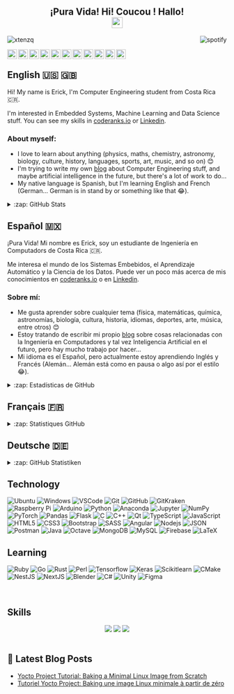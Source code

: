 <h2 align="center"><br>¡Pura Vida! Hi! Coucou ! Hallo!</br><img src="https://media.giphy.com/media/hvRJCLFzcasrR4ia7z/giphy.gif" width="25px"></h2>

<a href="https://github.com/kittinan/spotify-github-profile" target="blank">
  <img align="right"
    src="https://spotify-github-profile.vercel.app/api/view?uid=erickof18&cover_image=true&theme=default"
    alt="spotify" />
</a>

<p align="left"> <img src="https://komarev.com/ghpvc/?username=ErickOF&label=Profile%20views&color=0e75b6&style=flat%22" alt="xtenzq"/></p>

<a href="https://erickof.medium.com/">
  <img align="left" alt="Erick's Medium" width="22px" src="https://raw.githubusercontent.com/peterthehan/peterthehan/master/assets/medium.svg" />
</a>
<a href="https://twitter.com/ErickAndrsObre1/">
  <img align="left" alt="Erick Obregón Fonseca | Twitter" width="22px" src="https://raw.githubusercontent.com/peterthehan/peterthehan/master/assets/twitter.svg" />
</a>
<a href="https://www.linkedin.com/in/erickobregonf/">
  <img align="left" alt="Erick's LinkedIN" width="22px" src="https://raw.githubusercontent.com/peterthehan/peterthehan/master/assets/linkedin.svg" />
</a>
<a href="https://open.spotify.com/user/erickof18/">
  <img align="left" alt="Erick's Spotify" width="22px" src="https://raw.githubusercontent.com/peterthehan/peterthehan/master/assets/spotify.svg" />
</a>
<a href="https://www.reddit.com/user/geekyabhi/">
  <img align="left" alt="Erick's Reddit" width="22px" src="https://raw.githubusercontent.com/peterthehan/peterthehan/master/assets/reddit.svg" />
</a>
<a href="https://myanimelist.net/profile/ErickOF/">
  <img align="left" alt="Erick's Reddit" width="22px" src="https://raw.githubusercontent.com/peterthehan/peterthehan/master/assets/myanimelist.svg" />
</a>
<a href="https://t.me/ErickOF">
  <img align="left" alt="Erick's Telegram" width="22px" src="https://www.flaticon.com/svg/static/icons/svg/2111/2111646.svg" />
</a>
<a href="https://www.chess.com/member/erickobregonfonseca">
  <img align="left" alt="Erick's Chess.com" width="22px" src="https://www.chess.com/bundles/web/images/brand/chesscom_pawn.8c9d0cf5.png" />
</a>
<a href="https://lichess.org/@/ErickOF">
  <img align="left" alt="Erick's Chess.com" width="22px" src="https://upload.wikimedia.org/wikipedia/commons/thumb/a/af/Lichess_Logo.svg/45px-Lichess_Logo.svg.png" />
</a>
<a href="https://www.hackerrank.com/erickobregonf">
  <img align="left" alt="Erick's HackerRank" width="22px" src="https://cdn.worldvectorlogo.com/logos/hackerrank.svg" />
</a>
<a href="https://profile.codersrank.io/user/erickof">
  <img align="left" alt="Erick's CoderRanks" width="22px" src="https://user-images.githubusercontent.com/3371601/72540690-d32c8d80-3846-11ea-9690-c0ed6c479309.png" />
</a>

</br>

## **English 🇺🇸 🇬🇧**

Hi! My name is Erick, I'm Computer Engineering student from Costa Rica 🇨🇷.

I'm interested in Embedded Systems, Machine Learning and Data Science stuff. You can see my skills in [coderanks.io](https://profile.codersrank.io/user/erickof) or [Linkedin](https://www.linkedin.com/in/erickobregonf/).

### **About myself:**
* I love to learn about anything (physics, maths, chemistry, astronomy, biology, culture, history, languages, sports, art, music, and so on) 😊
* I'm trying to write my own [blog](erickof.medium.com) about Computer Engineering stuff, and maybe artificial intelligence in the future, but there's a lot of work to do...
* My native language is Spanish, but I'm learning English and French (German... German is in stand by or something like that 😂).

<details>
  <summary>:zap: GitHub Stats</summary>
  <img src="https://github-readme-stats.vercel.app/api?username=ErickOF&&show_icons=true&theme=algolia&bg_color=DEG,000000,151515,101015&icon_color=155085&title_color=155099&count_private=true">
</details>


## **Español 🇲🇽**

¡Pura Vida! Mi nombre es Erick, soy un estudiante de Ingeniería en Computadors de Costa Rica 🇨🇷.

Me interesa el mundo de los Sistemas Embebidos, el Aprendizaje Automático y la Ciencia de los Datos. Puede ver un poco más acerca de mis conocimientos en [coderanks.io](https://profile.codersrank.io/user/erickof) o en [Linkedin](https://www.linkedin.com/in/erickobregonf/).

### **Sobre mí:**
* Me gusta aprender sobre cualquier tema (física, matemáticas, química, astronomías, biología, cultura, historia, idiomas, deportes, arte, música, entre otros) 😊
* Estoy tratando de escribir mi propio [blog](erickof.medium.com) sobre cosas relacionadas con la Ingeniería en Computadores y tal vez Inteligencia Artificial en el futuro, pero hay mucho trabajo por hacer...
* Mi idioma es el Español, pero actualmente estoy aprendiendo Inglés y Francés (Alemán... Alemán está como en pausa o algo así por el estilo 😂).

<details>
  <summary>:zap: Estadísticas de GitHub</summary>
  <img src="https://github-readme-stats.vercel.app/api?username=ErickOF&&show_icons=true&theme=algolia&bg_color=DEG,000000,151515,101015&icon_color=155085&title_color=155099&locale=es&count_private=true">
</details>


## **Français 🇫🇷**
<details>
  <summary>:zap: Statistiques GitHub</summary>
  <img src="https://github-readme-stats.vercel.app/api?username=ErickOF&&show_icons=true&theme=algolia&bg_color=DEG,000000,151515,101015&icon_color=155085&title_color=155099&locale=fr&count_private=true">
</details>


## **Deutsche 🇩🇪**
<details>
  <summary>:zap: GitHub Statistiken</summary>
  <img src="https://github-readme-stats.vercel.app/api?username=ErickOF&&show_icons=true&theme=algolia&bg_color=DEG,000000,151515,101015&icon_color=155085&title_color=155099&locale=de&count_private=true">
</details>

## **Technology**

![Ubuntu](https://img.shields.io/badge/-Ubuntu-black?style=flat-square&logo=Ubuntu)
![Windows](https://img.shields.io/badge/-Windows-0078D6?style=flat-square&logo=Windows)
![VSCode](https://img.shields.io/badge/-VSCode-007ACC?style=flat-square&logo=Visual-Studio-Code)
![Git](https://img.shields.io/badge/-Git-black?style=flat-square&logo=git)
![GitHub](https://img.shields.io/badge/-GitHub-181717?style=flat-square&logo=github)
![GitKraken](https://img.shields.io/badge/-GitKraken-181717?style=flat-square&logo=GitKraken)
![Raspberry Pi](https://img.shields.io/badge/-Raspberry%20Pi-C51A4A?style=flat-square&logo=Raspberry-Pi)
![Arduino](https://img.shields.io/badge/-Arduino-black?style=flat-square&logo=Arduino)
![Python](https://img.shields.io/badge/-Python-black?style=flat-square&logo=Python)
![Anaconda](https://img.shields.io/badge/-Anaconda-black?style=flat-square&logo=Anaconda)
![Jupyter](https://img.shields.io/badge/-Jupyter%20Notebooks-black?style=flat-square&logo=Jupyter)
![NumPy](https://img.shields.io/badge/-NumPy-013243?style=flat-square&logo=NumPy)
![PyTorch](https://img.shields.io/badge/-PyTorch-black?style=flat-square&logo=PyTorch)
![Pandas](https://img.shields.io/badge/-Pandas-150458?style=flat-square&logo=pandas)
![Flask](https://img.shields.io/badge/-Flask-black?style=flat-square&logo=Flask)
![C](https://img.shields.io/badge/-C-00599C?style=flat-square&logo=c)
![C++](https://img.shields.io/badge/-C++-00599C?style=flat-square&logo=c%2B%2B)
![Qt](https://img.shields.io/badge/-Qt-black?style=flat-square&logo=Qt)
![TypeScript](https://img.shields.io/badge/-TypeScript-007ACC?style=flat-square&logo=typescript)
![JavaScript](https://img.shields.io/badge/-JavaScript-black?style=flat-square&logo=javascript)
![HTML5](https://img.shields.io/badge/-HTML5-E34F26?style=flat-square&logo=html5&logoColor=white)
![CSS3](https://img.shields.io/badge/-CSS3-1572B6?style=flat-square&logo=css3)
![Bootstrap](https://img.shields.io/badge/-Bootstrap-563D7C?style=flat-square&logo=bootstrap)
![SASS](https://img.shields.io/badge/-SASS-black?style=flat-square&logo=sass)
![Angular](https://img.shields.io/badge/-Angular-E23237?style=flat-square&logo=Angular)
![Nodejs](https://img.shields.io/badge/-Nodejs-black?style=flat-square&logo=Node.js)
![JSON](https://img.shields.io/badge/-JSON-black?style=flat-square&logo=JSON)
![Postman](https://img.shields.io/badge/-Postman-black?style=flat-square&logo=Postman)
![Java](https://img.shields.io/badge/-java-brown?style=flat-square&logo=java)
![Octave](https://img.shields.io/badge/-Octave-black?style=flat-square&logo=Octave)
![MongoDB](https://img.shields.io/badge/-MongoDB-black?style=flat-square&logo=mongodb)
![MySQL](https://img.shields.io/badge/-MySQL-black?style=flat-square&logo=mysql)
![Firebase](https://img.shields.io/badge/-Firebase-black?style=flat-square&logo=Firebase)
![LaTeX](https://img.shields.io/badge/-LaTeX-008080?style=flat-square&logo=Latex)


## **Learning**
![Ruby](https://img.shields.io/badge/-Ruby-CC342D?style=flat-square&logo=Ruby)
![Go](https://img.shields.io/badge/-Go-black?style=flat-square&logo=Go)
![Rust](https://img.shields.io/badge/-Rust-black?style=flat-square&logo=Rust)
![Perl](https://img.shields.io/badge/-Perl-39457E?style=flat-square&logo=Perl)
![Tensorflow](https://img.shields.io/badge/-Tensorflow-black?style=flat-square&logo=Tensorflow)
![Keras](https://img.shields.io/badge/-Keras-D00000?style=flat-square&logo=Keras)
![Scikitlearn](https://img.shields.io/badge/-scikitlearn-black?style=flat-square&logo=scikit%2dlearn)
![CMake](https://img.shields.io/badge/-CMake-064F8C?style=flat-square&logo=CMake)
![NestJS](https://img.shields.io/badge/-NestJS-E0234E?style=flat-square&logo=NestJS)
![NextJS](https://img.shields.io/badge/-Next.js-black?style=flat-square&logo=Next.js)
![Blender](https://img.shields.io/badge/-Blender-black?style=flat-square&logo=Blender)
![C#](https://img.shields.io/badge/-C%23-239120?style=flat-square&logo=C%20Sharp)
![Unity](https://img.shields.io/badge/-Unity-black?style=flat-square&logo=Unity)
![Figma](https://img.shields.io/badge/-Figma-black?style=flat-square&logo=Figma)

<br>

## **Skills**

<div align="center">
  <img src="https://github-readme-stats.vercel.app/api/top-langs/?username=ErickOF&hide=C%23,BitBake,Shell&langs_count=10" />
  <img src="https://github-readme-stats.vercel.app/api/wakatime?username=@ErickOF" />
  <img src="https://github-profile-trophy.vercel.app/?username=ErickOF&column=7&theme=onedark" />
</div>

<br>

<!--
![img](https://cr-skills-chart-widget.azurewebsites.net/api/api?username=ErickOF)
**ErickOF/ErickOF** is a ✨ _special_ ✨ repository because its `README.md` (this file) appears on your GitHub profile.

Here are some ideas to get you started:

- 🔭 I’m currently working on ...
- 🌱 I’m currently learning ...
- 👯 I’m looking to collaborate on ...
- 🤔 I’m looking for help with ...
- 💬 Ask me about ...
- 📫 How to reach me: ...
- 😄 Pronouns: ...
- ⚡ Fun fact: ...

-->


## **📕 Latest Blog Posts**

<!-- BLOG-POST-LIST:START -->
- [Yocto Project Tutorial: Baking a Minimal Linux Image from Scratch](https://erickof.medium.com/yocto-project-tutorial-baking-a-minimal-linux-image-from-scratch-625b3e65f768)
- [Tutoriel Yocto Project: Baking une image Linux minimale à partir de zéro](https://erickof.medium.com/tutoriel-yocto-project-baking-une-image-linux-minimale-%C3%A0-partir-de-z%C3%A9ro-c43955d670b)
<!-- BLOG-POST-LIST:END -->

